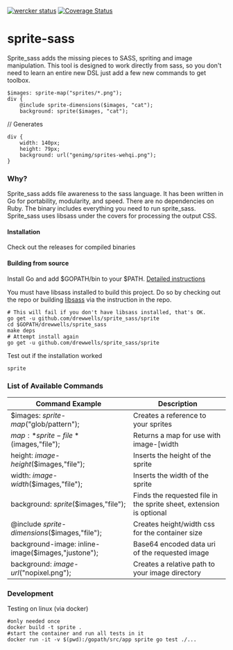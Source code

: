 [![wercker status](https://app.wercker.com/status/0e2b532c6e35225334fdeeac0cbb7831/m/master "wercker status")](https://app.wercker.com/project/bykey/0e2b532c6e35225334fdeeac0cbb7831)
[![Coverage Status](https://coveralls.io/repos/drewwells/sprite_sass/badge.png?branch=master)](https://coveralls.io/r/drewwells/sprite_sass?branch=master)

sprite-sass
===========

Sprite_sass adds the missing pieces to SASS, spriting and image manipulation.  This tool is designed to work directly from sass, so you don't need to learn an entire new DSL just add a few new commands to get toolbox.

```
$images: sprite-map("sprites/*.png");
div {
	@include sprite-dimensions($images, "cat");
	background: sprite($images, "cat");
```
// Generates
```
div {
	width: 140px;
	height: 79px;
	background: url("genimg/sprites-wehqi.png");
}
```
### Why?
Sprite_sass adds file awareness to the sass language.  It has been written in Go for portability, modularity, and speed.  There are no dependencies on Ruby.  The binary includes everything you need to run sprite_sass.  Sprite_sass uses libsass under the covers for processing the output CSS.

#### Installation
Check out the releases for compiled binaries

#### Building from source
Install Go and add $GOPATH/bin to your $PATH. [Detailed instructions](https://golang.org/doc/install)

You must have libsass installed to build this project.  Do so by checking
out the repo or building [libsass](https://github.com/sass/libsass) via the  instruction in the repo.

```
# This will fail if you don't have libsass installed, that's OK.
go get -u github.com/drewwells/sprite_sass/sprite
cd $GOPATH/drewwells/sprite_sass
make deps
# Attempt install again
go get -u github.com/drewwells/sprite_sass/sprite
```

Test out if the installation worked
```
sprite
```

### List of Available Commands
|Command Example|Description|
|-------------------------------------------------------------------|-------------------------------------------------|
|$images: *sprite-map*("glob/pattern");|Creates a reference to your sprites|
|$map: *sprite-file*($images,"file");|Returns a map for use with image-[width|height]|
|height: *image-height*($images,"file");|Inserts the height of the sprite|
|width: *image-width*($images,"file");|Inserts the width of the sprite|
|background: *sprite*($images,"file");|Finds the requested file in the sprite sheet, extension is optional|
|@include *sprite-dimensions*($images,"file");|Creates height/width css for the container size|
|background-image: inline-image($images,"justone");|Base64 encoded data uri of the requested image|
|background: *image-url*("nopixel.png");|Creates a relative path to your image directory|


### Development

Testing on linux (via docker)

```
#only needed once
docker build -t sprite .
#start the container and run all tests in it
docker run -it -v $(pwd):/gopath/src/app sprite go test ./...
```
